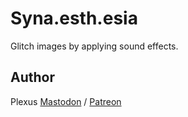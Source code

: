 # Syna.esth.esia

Glitch images by applying sound effects.

## Author

Plexus [Mastodon](https://toot.cat/@plexus) / [Patreon](http://www.patreon.com/plexus)
